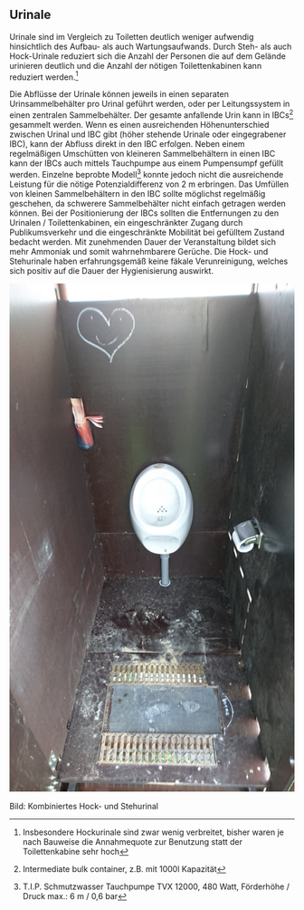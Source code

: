 ## Urinale

Urinale sind im Vergleich zu Toiletten deutlich weniger aufwendig hinsichtlich des Aufbau- als auch Wartungsaufwands. Durch Steh- als auch Hock-Urinale reduziert sich die Anzahl der Personen die auf dem Gelände urinieren deutlich und die Anzahl der nötigen Toilettenkabinen kann reduziert werden.[^1]

Die Abflüsse der Urinale können jeweils in einen separaten Urinsammelbehälter pro Urinal geführt werden, oder per Leitungssystem in einen zentralen Sammelbehälter. Der gesamte anfallende Urin kann in IBCs[^2] gesammelt werden. Wenn es einen ausreichenden Höhenunterschied zwischen Urinal und IBC gibt \(höher stehende Urinale oder eingegrabener IBC\), kann der Abfluss direkt in den IBC erfolgen. Neben einem regelmäßigen Umschütten von kleineren Sammelbehältern in einen IBC kann der IBCs auch mittels Tauchpumpe aus einem Pumpensumpf gefüllt werden. Einzelne beprobte Modell[^3] konnte jedoch nicht die ausreichende Leistung für die nötige Potenzialdifferenz von 2 m erbringen. Das Umfüllen von kleinen Sammelbehältern in den IBC sollte möglichst regelmäßig geschehen, da schwerere Sammelbehälter nicht einfach getragen werden können. Bei der Positionierung der IBCs sollten die Entfernungen zu den Urinalen / Toilettenkabinen, ein eingeschränkter Zugang durch Publikumsverkehr und die eingeschränkte Mobilität bei gefülltem Zustand bedacht werden. Mit zunehmenden Dauer der Veranstaltung bildet sich mehr Ammoniak und somit wahrnehmbarere Gerüche. Die Hock- und Stehurinale haben erfahrungsgemäß keine fäkale Verunreinigung, welches sich positiv auf die Dauer der Hygienisierung auswirkt.

![](/assets/Bild_kombi-urinal_07-17.jpg)

Bild: Kombiniertes Hock- und Stehurinal

[^1]: Insbesondere Hockurinale sind zwar wenig verbreitet, bisher waren je nach Bauweise die Annahmequote zur Benutzung statt der Toilettenkabine sehr hoch

[^2]: Intermediate bulk container, z.B. mit 1000l Kapazität

[^3]: T.I.P. Schmutzwasser Tauchpumpe TVX 12000, 480 Watt, Förderhöhe / Druck max.: 6 m / 0,6 bar

